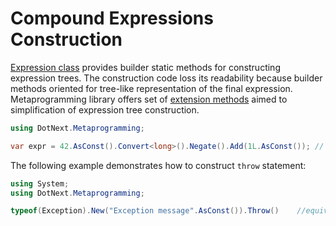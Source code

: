 Compound Expressions Construction
====

[Expression class](https://docs.microsoft.com/en-us/dotnet/api/system.linq.expressions.expression) provides builder static methods for constructing expression trees. The construction code loss its readability because builder methods oriented for tree-like representation of the final expression. Metaprogramming library offers set of [extension methods](../../api/DotNext.Metaprogramming.ExpressionBuilder.yml) aimed to simplification of expression tree construction.

```csharp
using DotNext.Metaprogramming;

var expr = 42.AsConst().Convert<long>().Negate().Add(1L.AsConst()); // equivalent to -((long)42) + 1L
```

The following example demonstrates how to construct `throw` statement:

```csharp
using System;
using DotNext.Metaprogramming;

typeof(Exception).New("Exception message".AsConst()).Throw()    //equivalent to new Exception("Exception message")
```